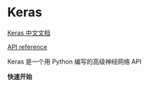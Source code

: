 # Keras

[Keras 中文文档](https://keras.io/zh/)

[API reference](https://keras.io/api/)

Keras 是一个用 Python 编写的高级神经网络 API


**快速开始**







